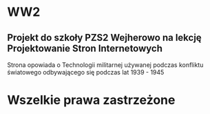# WW2
## Projekt do szkoły PZS2 Wejherowo na lekcję Projektowanie Stron Internetowych
Strona opowiada o Technologii militarnej używanej podczas konfliktu światowego odbywającego się podczas lat 1939 - 1945

# Wszelkie prawa zastrzeżone
